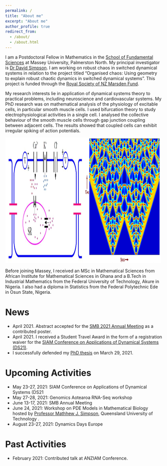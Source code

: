 ```yaml
---
permalink: /
title: "About me"
excerpt: "About me"
author_profile: true
redirect_from: 
  - /about/
  - /about.html
---
```

I am a Postdoctoral Fellow in Mathematics in the <a href="https://www.massey.ac.nz/massey/explore/departments/institute-fundamental-sciences/institute-fundamental-sciences_home.cfm">School of Fundamental Sciences</a> at Massey University, Palmerston North. My principal investigator is <a href="https://www.massey.ac.nz/~djwsimps/">Dr David Simpson</a>. I am working on robust chaos in switched dynamical systems in relation to the project titled “Organised chaos: Using geometry to explain robust chaotic dynamics in switched dynamical systems”. This project is funded through the <a href="https://www.royalsociety.org.nz/what-we-do/funds-and-opportunities/marsden/awarded-grants/marsden-fund-awards-2018/">Royal Society of NZ Marsden Fund</a>.

My research interests lie in application of dynamical systems theory to practical problems, including neuroscience and cardiovascular systems. My PhD research was on mathematical analysis of the physiology of excitable cells, in particular smooth muscle cells. I used bifurcation theory to study electrophysiological activities in a single cell. I analysed the collective behaviour of the smooth muscle cells through gap junction coupling between adjacent cells. The results showed that coupled cells can exhibit irregular spiking of action potentials.

 <img src="images/SMC.JPG" alt="SMC"  height="400" width="250" class="inline"/><img src="images/patt1.JPG" alt="pattern1"  height="400" width="250" class="inline"/> 


Before joining Massey, I received an MSc in Mathematical Sciences from African Institute for Mathematical Sciences in Ghana and a B.Tech in Industrial Mathematics from the Federal University of Technology, Akure in Nigeria. I also had a diploma in Statistics from the Federal Polytechnic Ede in Osun State, Nigeria.


News
===
* April 2021. Abstract accepted for the <a href="https://www.smb2021.org/home">SMB 2021 Annual Meeting</a> as a contributed poster.
* April 2021.  I received a Student Travel Award in the form of a registration waiver for the <a href="https://www.siam.org/conferences/cm/conference/ds21">SIAM Conference on Applications of Dynamical Systems (DS21)</a>.
* I successfully defended my <a href="https://twitter.com/rgbrown/status/1376367443963117574">PhD thesis</a> on March 29, 2021. 

Upcoming Activities
===
* May 23-27, 2021: SIAM Conference on Applications of Dynamical Systems (DS21  
* May 27-28, 2021: Genomics Aotearoa RNA-Seq workshop
* June 13-17, 2021: SMB Annual Meeting
* June 24, 2021: Workshop on PDE Models in Mathematical Biology hosted by <a href="http://www.mj-simpson.com/workshop.html">Professor Mathhew J. Simpson</a>, Queensland University of Technology .
* August 23-27, 2021: Dynamics Days Europe

Past Activities
===
* February 2021: Contributed talk at ANZIAM Conference.




